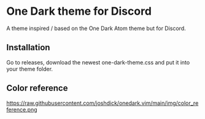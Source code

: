 # One Dark theme for Discord

A theme inspired / based on the One Dark Atom theme but for Discord.

## Installation

Go to releases, download the newest one-dark-theme.css and put it into your theme folder.

## Color reference 

https://raw.githubusercontent.com/joshdick/onedark.vim/main/img/color_reference.png
